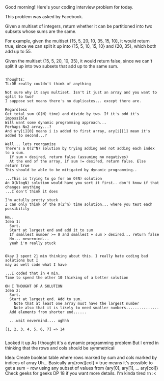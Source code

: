 Good morning! Here's your coding interview problem for today.

This problem was asked by Facebook.

Given a multiset of integers, return whether it can be partitioned into two subsets whose sums are the same.

For example, given the multiset {15, 5, 20, 10, 35, 15, 10}, it would return true, since we can split it up into {15, 5, 10, 15, 10} and {20, 35}, which both add up to 55.

Given the multiset {15, 5, 20, 10, 35}, it would return false, since we can't split it up into two subsets that add up to the same sum.


~~~~~~~~~~~~~~~~~~~~~~~~~~~~~~~~~~~~~~~~~~~

Thoughts:
TL:DR really couldn't think of anything

Not sure why it says multiset. Isn't it just an array and you want to split to two?
I suppose set means there's no duplicates... except there are.

Regardless
Get total sum (O(N) time) and divide by two. If it's odd it's impossible
Will want some dynamic programming approach...
Perhaps Nx2 array...?
And ary[i][0] means i is added to first array, ary[i][1] mean it's added to second...?

Well... lets reorganize
There's a O(2^N) solution by trying adding and not adding each index to a sum.
  If sum > desired, return false (assuming no negatives)
  At the end of the array, if sum != desired, return false. Else return true
This should be able to be mitigated by dynamic programming..

...This is trying to go for an O(N) solution
An O(NlogN) solution would have you sort it first.. don't know if that changes anything
...I don't think it does

I'm actully pretty stuck
I can only think of the O(2^n) time solution... where you test each possibility

Hm..
Idea 1:
  Sort.
  Start at largest end and add it to sum
  If smallest number >= 0 and smallest + sum > desired... return false
  Hm... nevermind...
  yeah i'm really stuck


Okay I spent 21 min thinking about this. I really hate coding bad solutions but I
may as well code what I have

...I coded that in 4 min.
Time to spend the other 10 thinking of a better solution

OH I THOUGHT OF A SOLUTION
Idea 2:
  Sort.
  Start at largest end. Add to sum.
    Note that at least one array must have the largest number
    Note also that it is likely to need smaller numbers...............
  Add elements from shorter end......

  ...wait nevermind.... ughhh

[1, 2, 3, 4, 5, 6, 7] => 14


~~~~~~~~~~~~~~~~~~~~~~~~~~~~~~~~~~~~~~~~~~~

Looked it up
As I thought it's a dynamic programming problem
But I erred in thinking that the rows and cols should be symmetrical

Idea:
  Create boolean table where rows marked by sum and cols marked by indices of array
  Uh... Basically ary[row][col] = true means it's possible to get a sum = row
    using any subset of values from {ary[0], ary[1], ... ary[col]}
  Check geeks for geeks DP 18 if you want more details. I'm kinda tired rn :<
